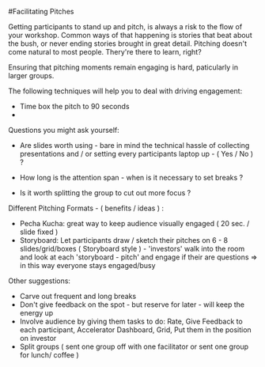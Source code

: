 #Facilitating Pitches

Getting participants to stand up and pitch, is always a risk to the flow of your workshop. Common ways of that happening is stories that beat about the bush, or never ending stories brought in great detail. Pitching doesn't come natural to most people. Thery're there to learn, right?

Ensuring that pitching moments remain engaging is hard, paticularly in larger groups. 

The following techniques will help you to deal with driving engagement:
* Time box the pitch to 90 seconds
* 

Questions you might ask yourself: 

* Are slides worth using -  bare in mind the technical hassle of collecting presentations and / or setting every participants laptop up - ( Yes / No ) ?

* How long is the attention span - when is it necessary to set breaks ?
* Is it worth splitting the group to cut out more focus ?


Different Pitching Formats  -  ( benefits / ideas ) :

* Pecha Kucha: great way to keep audience visually engaged ( 20 sec. / slide fixed ) 
* Storyboard: Let participants draw / sketch their pitches on 6 - 8 slides/grid/boxes  ( Storyboard style ) - 'investors' walk into the room and look at each 'storyboard - pitch'  and engage if their are questions => in this way everyone stays engaged/busy 


Other suggestions: 

* Carve out frequent and long breaks 
* Don't give feedback on the spot - but reserve for later - will keep the energy up
* Involve audience by giving them tasks to do: Rate, Give Feedback to each participant, Accelerator Dashboard, Grid, Put them in the position on investor
* Split groups ( sent one group off with one facilitator or sent one group for lunch/ coffee )

